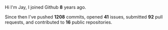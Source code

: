 Hi I'm Jay, I joined Github **8** years ago.

Since then I've pushed **1208** commits, opened **41** issues, submitted **92** pull requests, and contributed to **16** public repositories.
